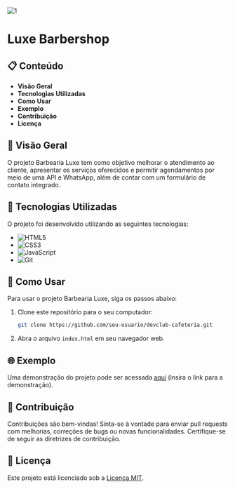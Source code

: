
![1](https://github.com/user-attachments/assets/3b0161af-38e7-4dd3-ba3e-66675fd8062b)


# Luxe Barbershop

## 📋 Conteúdo

- **Visão Geral**
- **Tecnologias Utilizadas**
- **Como Usar**
- **Exemplo**
- **Contribuição**
- **Licença**

## 🌟 Visão Geral

O projeto Barbearia Luxe tem como objetivo melhorar o atendimento ao cliente, apresentar os serviços oferecidos e permitir agendamentos por meio de uma API e WhatsApp, além de contar com um formulário de contato integrado.

## 🔧 Tecnologias Utilizadas

O projeto foi desenvolvido utilizando as seguintes tecnologias:

- ![HTML5](https://img.shields.io/badge/HTML5-%23E34F26.svg?style=for-the-badge&logo=html5&logoColor=white)
- ![CSS3](https://img.shields.io/badge/CSS3-%231572B6.svg?style=for-the-badge&logo=css3&logoColor=white)
- ![JavaScript](https://img.shields.io/badge/JavaScript-%23323330.svg?style=for-the-badge&logo=javascript&logoColor=%23F7DF1E)
- ![Git](https://img.shields.io/badge/Git-%23F05033.svg?style=for-the-badge&logo=git&logoColor=white)

## 🚀 Como Usar

Para usar o projeto Barbearia Luxe, siga os passos abaixo:

1. Clone este repositório para o seu computador:

   ```bash
   git clone https://github.com/seu-usuario/devclub-cafeteria.git
   ```

2. Abra o arquivo `index.html` em seu navegador web.

## 🌐 Exemplo

Uma demonstração do projeto pode ser acessada [aqui](#) (insira o link para a demonstração).

## 🙌 Contribuição

Contribuições são bem-vindas! Sinta-se à vontade para enviar pull requests com melhorias, correções de bugs ou novas funcionalidades. Certifique-se de seguir as diretrizes de contribuição.

## 📄 Licença

Este projeto está licenciado sob a [Licença MIT](./LICENSE).
